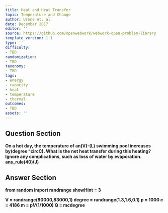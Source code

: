 ```yaml
---
title: Heat and Heat Transfer
topic: Temperature and Change
author: Urone et. al
date: December 2017
editor: ''
source: https://github.com/openwebwork/webwork-open-problem-library
template_version: 1.1
type: ''
difficulty:
- TBD
randomization:
- TBD
taxonomy:
- TBD
tags:
- energy
- capacity
- heat
- temperature
- thermal
outcomes:
- TBD
assets: ''
---
```


## Question Section 

<b>
On a hot day, the temperature of an(V)-(L) swimming pool increases by(degree ^circC). What is the net heat transfer during this heating? Ignore any complications, such as loss of water by evaporation.
ans_rule(40)(J)



## Answer Section

from random import randrange
showHint = 3

V = randrange(80000,83000,1)
degree = randrange(1.3,1.6,0.1)
p = 1000
c = 4186
m = p*V*(1/1000)
Q = m*c*degree